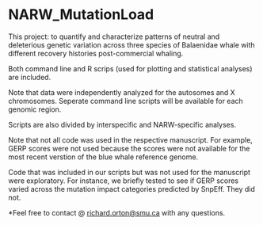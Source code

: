 # NARW_MutationLoad
This project: to quantify and characterize patterns of neutral and deleterious genetic variation across three species of Balaenidae whale with different recovery histories post-commercial whaling.

Both command line and R scrips (used for plotting and statistical analyses) are included. 

Note that data were independently analyzed for the autosomes and X chromosomes. Seperate command line scripts will be available for each genomic region.

Scripts are also divided by interspecific and NARW-specific analyses.

Note that not all code was used in the respective manuscript. For example, GERP scores were not used because the scores were not available for the most recent verstion of the blue whale reference genome. 

Code that was included in our scripts but was not used for the manuscript were exploratory. For instance, we briefly tested to see if GERP scores varied across the mutation impact categories predicted by SnpEff. They did not. 

*Feel free to contact @ richard.orton@smu.ca with any questions.
